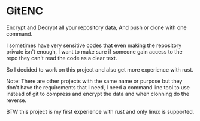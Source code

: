 # GitENC

Encrypt and Decrypt all your repository data, And push or clone with one command.

I sometimes have very sensitive codes that even making the repository private isn't enough, I want to make sure if someone gain access to the repo they can't read the code as a clear text.

So I decided to work on this project and also get more experience with rust.

Note: There are other projects with the same name or purpose but they don't have the requirements that I need, I need a command line tool to use instead of git to compress and encrypt the data and when clonning do the reverse.

BTW this project is my first experience with rust and only linux is supported.